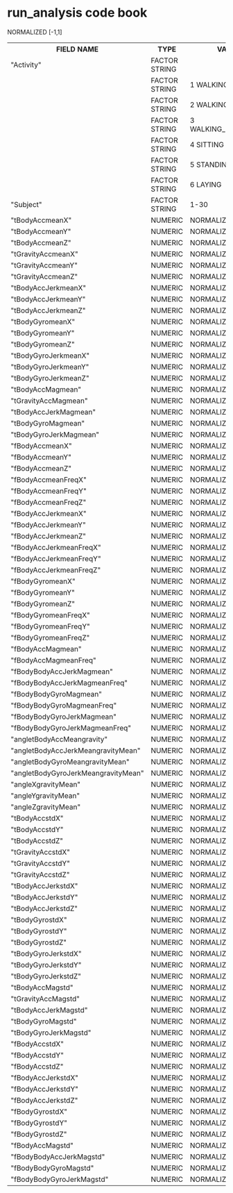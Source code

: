 <html>
<h1> 
run_analysis code book
</h1>
<table border = 0><tr><th>FIELD NAME</th><th>TYPE</th>  <th>VALUES     </th></tr>                                                                        
<tr><td>"Activity"                                 </td><td>FACTOR STRING</td><td>                      </td></tr>
<tr><td>                                           </td><td>FACTOR STRING</td><td>1 WALKING             </td></tr>
<tr><td>                                           </td><td>FACTOR STRING</td><td>2	WALKING_UPSTAIRS    </td></tr>
<tr><td>                                           </td><td>FACTOR STRING</td><td>3	WALKING_DOWNSTAIRS  </td></tr>
<tr><td>                                           </td><td>FACTOR STRING</td><td>4	SITTING             </td></tr>
<tr><td>                                           </td><td>FACTOR STRING</td><td>5	STANDING            </td></tr>
<tr><td>                                           </td><td>FACTOR STRING</td><td>6	LAYING              </td></tr>
<tr><td>"Subject"                                  </td><td>FACTOR STRING</td><td>1-30                  </td></tr>
<tr><td>"tBodyAccmeanX"                            </td><td>NUMERIC      </td><td>NORMALIZED [-1,1]</td></tr>
<tr><td>"tBodyAccmeanY"                            </td><td>NUMERIC      </td><td>NORMALIZED [-1,1] </td></tr>
<tr><td>"tBodyAccmeanZ"                            </td><td>NUMERIC      </td><td>NORMALIZED [-1,1] </td></tr>
<tr><td>"tGravityAccmeanX"                         </td><td>NUMERIC      </td><td>NORMALIZED [-1,1] </td></tr>
<tr><td>"tGravityAccmeanY"                         </td><td>NUMERIC      </td><td>NORMALIZED [-1,1] </td></tr>
<tr><td>"tGravityAccmeanZ"                         </td><td>NUMERIC      </td><td>NORMALIZED [-1,1] </td></tr>
<tr><td>"tBodyAccJerkmeanX"                        </td><td>NUMERIC      </td><td>NORMALIZED [-1,1] </td></tr>
<tr><td>"tBodyAccJerkmeanY"                        </td><td>NUMERIC      </td><td>NORMALIZED [-1,1] </td></tr>
<tr><td>"tBodyAccJerkmeanZ"                        </td><td>NUMERIC      </td><td>NORMALIZED [-1,1] </td></tr>
<tr><td>"tBodyGyromeanX"                           </td><td>NUMERIC      </td><td>NORMALIZED [-1,1] </td></tr>
<tr><td>"tBodyGyromeanY"                           </td><td>NUMERIC      </td><td>NORMALIZED [-1,1] </td></tr>
<tr><td>"tBodyGyromeanZ"                           </td><td>NUMERIC      </td><td>NORMALIZED [-1,1] </td></tr>
<tr><td>"tBodyGyroJerkmeanX"                       </td><td>NUMERIC      </td><td>NORMALIZED [-1,1] </td></tr>
<tr><td>"tBodyGyroJerkmeanY"                       </td><td>NUMERIC      </td><td>NORMALIZED [-1,1] </td></tr>
<tr><td>"tBodyGyroJerkmeanZ"                       </td><td>NUMERIC      </td><td>NORMALIZED [-1,1] </td></tr>
<tr><td>"tBodyAccMagmean"                          </td><td>NUMERIC      </td><td>NORMALIZED [-1,1] </td></tr>
<tr><td>"tGravityAccMagmean"                       </td><td>NUMERIC      </td><td>NORMALIZED [-1,1] </td></tr>
<tr><td>"tBodyAccJerkMagmean"                      </td><td>NUMERIC      </td><td>NORMALIZED [-1,1] </td></tr>
<tr><td>"tBodyGyroMagmean"                         </td><td>NUMERIC      </td><td>NORMALIZED [-1,1] </td></tr>
<tr><td>"tBodyGyroJerkMagmean"                     </td><td>NUMERIC      </td><td>NORMALIZED [-1,1] </td></tr>
<tr><td>"fBodyAccmeanX"                            </td><td>NUMERIC      </td><td>NORMALIZED [-1,1] </td></tr>
<tr><td>"fBodyAccmeanY"                            </td><td>NUMERIC      </td><td>NORMALIZED [-1,1] </td></tr>
<tr><td>"fBodyAccmeanZ"                            </td><td>NUMERIC      </td><td>NORMALIZED [-1,1] </td></tr>
<tr><td>"fBodyAccmeanFreqX"                        </td><td>NUMERIC      </td><td>NORMALIZED [-1,1] </td></tr>
<tr><td>"fBodyAccmeanFreqY"                        </td><td>NUMERIC      </td><td>NORMALIZED [-1,1] </td></tr>
<tr><td>"fBodyAccmeanFreqZ"                        </td><td>NUMERIC      </td><td>NORMALIZED [-1,1] </td></tr>
<tr><td>"fBodyAccJerkmeanX"                        </td><td>NUMERIC      </td><td>NORMALIZED [-1,1] </td></tr>
<tr><td>"fBodyAccJerkmeanY"                        </td><td>NUMERIC      </td><td>NORMALIZED [-1,1] </td></tr>
<tr><td>"fBodyAccJerkmeanZ"                        </td><td>NUMERIC      </td><td>NORMALIZED [-1,1] </td></tr>
<tr><td>"fBodyAccJerkmeanFreqX"                    </td><td>NUMERIC      </td><td>NORMALIZED [-1,1] </td></tr>
<tr><td>"fBodyAccJerkmeanFreqY"                    </td><td>NUMERIC      </td><td>NORMALIZED [-1,1] </td></tr>
<tr><td>"fBodyAccJerkmeanFreqZ"                    </td><td>NUMERIC      </td><td>NORMALIZED [-1,1] </td></tr>
<tr><td>"fBodyGyromeanX"                           </td><td>NUMERIC      </td><td>NORMALIZED [-1,1] </td></tr>
<tr><td>"fBodyGyromeanY"                           </td><td>NUMERIC      </td><td>NORMALIZED [-1,1] </td></tr>
<tr><td>"fBodyGyromeanZ"                           </td><td>NUMERIC      </td><td>NORMALIZED [-1,1] </td></tr>
<tr><td>"fBodyGyromeanFreqX"                       </td><td>NUMERIC      </td><td>NORMALIZED [-1,1] </td></tr>
<tr><td>"fBodyGyromeanFreqY"                       </td><td>NUMERIC      </td><td>NORMALIZED [-1,1] </td></tr>
<tr><td>"fBodyGyromeanFreqZ"                       </td><td>NUMERIC      </td><td>NORMALIZED [-1,1] </td></tr>
<tr><td>"fBodyAccMagmean"                          </td><td>NUMERIC      </td><td>NORMALIZED [-1,1] </td></tr>
<tr><td>"fBodyAccMagmeanFreq"                      </td><td>NUMERIC      </td><td>NORMALIZED [-1,1] </td></tr>
<tr><td>"fBodyBodyAccJerkMagmean"                  </td><td>NUMERIC      </td><td>NORMALIZED [-1,1] </td></tr>
<tr><td>"fBodyBodyAccJerkMagmeanFreq"              </td><td>NUMERIC      </td><td>NORMALIZED [-1,1] </td></tr>
<tr><td>"fBodyBodyGyroMagmean"                     </td><td>NUMERIC      </td><td>NORMALIZED [-1,1] </td></tr>
<tr><td>"fBodyBodyGyroMagmeanFreq"                 </td><td>NUMERIC      </td><td>NORMALIZED [-1,1] </td></tr>
<tr><td>"fBodyBodyGyroJerkMagmean"                 </td><td>NUMERIC      </td><td>NORMALIZED [-1,1] </td></tr>
<tr><td>"fBodyBodyGyroJerkMagmeanFreq"             </td><td>NUMERIC      </td><td>NORMALIZED [-1,1] </td></tr>
<tr><td>"angletBodyAccMeangravity"                 </td><td>NUMERIC      </td><td>NORMALIZED [-1,1] </td></tr>
<tr><td>"angletBodyAccJerkMeangravityMean"         </td><td>NUMERIC      </td><td>NORMALIZED [-1,1] </td></tr>
<tr><td>"angletBodyGyroMeangravityMean"            </td><td>NUMERIC      </td><td>NORMALIZED [-1,1] </td></tr>
<tr><td>"angletBodyGyroJerkMeangravityMean"        </td><td>NUMERIC      </td><td>NORMALIZED [-1,1] </td></tr>
<tr><td>"angleXgravityMean"                        </td><td>NUMERIC      </td><td>NORMALIZED [-1,1] </td></tr>
<tr><td>"angleYgravityMean"                        </td><td>NUMERIC      </td><td>NORMALIZED [-1,1] </td></tr>
<tr><td>"angleZgravityMean"                        </td><td>NUMERIC      </td><td>NORMALIZED [-1,1] </td></tr>
<tr><td>"tBodyAccstdX"                             </td><td>NUMERIC      </td><td>NORMALIZED [-1,1] </td></tr>
<tr><td>"tBodyAccstdY"                             </td><td>NUMERIC      </td><td>NORMALIZED [-1,1] </td></tr>
<tr><td>"tBodyAccstdZ"                             </td><td>NUMERIC      </td><td>NORMALIZED [-1,1] </td></tr>
<tr><td>"tGravityAccstdX"                          </td><td>NUMERIC      </td><td>NORMALIZED [-1,1] </td></tr>
<tr><td>"tGravityAccstdY"                          </td><td>NUMERIC      </td><td>NORMALIZED [-1,1] </td></tr>
<tr><td>"tGravityAccstdZ"                          </td><td>NUMERIC      </td><td>NORMALIZED [-1,1] </td></tr>
<tr><td>"tBodyAccJerkstdX"                         </td><td>NUMERIC      </td><td>NORMALIZED [-1,1] </td></tr>
<tr><td>"tBodyAccJerkstdY"                         </td><td>NUMERIC      </td><td>NORMALIZED [-1,1] </td></tr>
<tr><td>"tBodyAccJerkstdZ"                         </td><td>NUMERIC      </td><td>NORMALIZED [-1,1] </td></tr>
<tr><td>"tBodyGyrostdX"                            </td><td>NUMERIC      </td><td>NORMALIZED [-1,1] </td></tr>
<tr><td>"tBodyGyrostdY"                            </td><td>NUMERIC      </td><td>NORMALIZED [-1,1] </td></tr>
<tr><td>"tBodyGyrostdZ"                            </td><td>NUMERIC      </td><td>NORMALIZED [-1,1] </td></tr>
<tr><td>"tBodyGyroJerkstdX"                        </td><td>NUMERIC      </td><td>NORMALIZED [-1,1] </td></tr>
<tr><td>"tBodyGyroJerkstdY"                        </td><td>NUMERIC      </td><td>NORMALIZED [-1,1] </td></tr>
<tr><td>"tBodyGyroJerkstdZ"                        </td><td>NUMERIC      </td><td>NORMALIZED [-1,1] </td></tr>
<tr><td>"tBodyAccMagstd"                           </td><td>NUMERIC      </td><td>NORMALIZED [-1,1] </td></tr>
<tr><td>"tGravityAccMagstd"                        </td><td>NUMERIC      </td><td>NORMALIZED [-1,1] </td></tr>
<tr><td>"tBodyAccJerkMagstd"                       </td><td>NUMERIC      </td><td>NORMALIZED [-1,1] </td></tr>
<tr><td>"tBodyGyroMagstd"                          </td><td>NUMERIC      </td><td>NORMALIZED [-1,1] </td></tr>
<tr><td>"tBodyGyroJerkMagstd"                      </td><td>NUMERIC      </td><td>NORMALIZED [-1,1] </td></tr>
<tr><td>"fBodyAccstdX"                             </td><td>NUMERIC      </td><td>NORMALIZED [-1,1] </td></tr>
<tr><td>"fBodyAccstdY"                             </td><td>NUMERIC      </td><td>NORMALIZED [-1,1] </td></tr>
<tr><td>"fBodyAccstdZ"                             </td><td>NUMERIC      </td><td>NORMALIZED [-1,1] </td></tr>
<tr><td>"fBodyAccJerkstdX"                         </td><td>NUMERIC      </td><td>NORMALIZED [-1,1] </td></tr>
<tr><td>"fBodyAccJerkstdY"                         </td><td>NUMERIC      </td><td>NORMALIZED [-1,1] </td></tr>
<tr><td>"fBodyAccJerkstdZ"                         </td><td>NUMERIC      </td><td>NORMALIZED [-1,1] </td></tr>
<tr><td>"fBodyGyrostdX"                            </td><td>NUMERIC      </td><td>NORMALIZED [-1,1] </td></tr>
<tr><td>"fBodyGyrostdY"                            </td><td>NUMERIC      </td><td>NORMALIZED [-1,1] </td></tr>
<tr><td>"fBodyGyrostdZ"                            </td><td>NUMERIC      </td><td>NORMALIZED [-1,1] </td></tr>
<tr><td>"fBodyAccMagstd"                           </td><td>NUMERIC      </td><td>NORMALIZED [-1,1] </td></tr>
<tr><td>"fBodyBodyAccJerkMagstd"                   </td><td>NUMERIC      </td><td>NORMALIZED [-1,1] </td></tr>
<tr><td>"fBodyBodyGyroMagstd"                      </td><td>NUMERIC      </td><td>NORMALIZED [-1,1] </td></tr>
<tr><td>"fBodyBodyGyroJerkMagstd"                  </td><td>NUMERIC      </td><td>NORMALIZED [-1,1] </td></tr>
                                                                                  NORMALIZED [-1,1]
